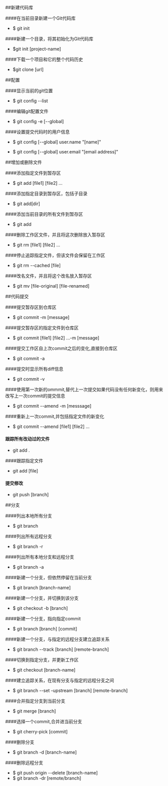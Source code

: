 ##新建代码库

####在当前目录新建一个Git代码库

* $ git init

####新建一个目录，将其初始化为Git代码库

* $git init [project-name]

####下载一个项目和它的整个代码历史

* $git clone [url]

##配置

####显示当前的git位置

* $ git config --list

####编辑git配置文件

* $ git config -e [--global]

####设置提交代码时的用户信息

* $ git config [--global] user.name "[name]"

* $ git config [--global] user.email "[email address]"

##增加或删除文件

####添加指定文件到暂存区

* $ git add [file1] [file2] ...

####添加指定目录到暂存区，包括子目录

* $ git add[dir]

####添加当前目录的所有文件到暂存区

* $ git add

####删除工作区文件，并且将这次删除放入暂存区

* $ git rm [file1] [file2] ...

####停止追踪指定文件，但该文件会保留在工作区

* $ git rm --cached [file]

####改名文件，并且将这个改名放入暂存区

* $ git mv [file-original] [file-renamed]

##代码提交

####提交暂存区到仓库区

* $ git commit -m [message]

####提交暂存区的指定文件到仓库区

* $ git commit [file1] [file2] ...-m [message]

####提交工作区自上次commit之后的变化,直接到仓库区

* $ git commit -a

####提交时显示所有diff信息

* $ git commit -v

####使用第一次新的ommmit,替代上一次提交如果代码没有任何新变化，则用来改写上一次commit的提交信息

* $ git commit --amend -m [messsage]

####重新上一次commit,并包括指定文件的新变化

* $ git commit --amend [file1] [file2] ...

#### 跟踪所有改动过的文件
* git add .

####跟踪指定文件
* git add [file]

#### 提交修改
* git push [branch]

##分支

####列出本地所有分支 
* $ git branch

####列出所有远程分支 
* $ git branch -r

####列出所有本地分支和远程分支 
* $ git branch -a

####新建一个分支，但依然停留在当前分支 
* $ git branch [branch-name]

####新建一个分支，并切换到该分支 
* $ git checkout -b [branch]

####新建一个分支，指向指定commit 
* $ git branch [branch] [commit]

####新建一个分支，与指定的远程分支建立追踪关系 
* $ git branch --track [branch] [remote-branch]

####切换到指定分支，并更新工作区 
* $ git checkout [branch-name]

####建立追踪关系，在现有分支与指定的远程分支之间 
* $ git branch --set -upstream [branch] [remote-branch]

####合并指定分支到当前分支 
* $ git merge [branch]

####选择一个commit,合并进当前分支　　　　 
* $ git cherry-pick [commit]

####删除分支 
* $ git branch -d [branch-name]

####删除远程分支 
* $ git push origin --delete [branch-name] 
* $ git branch -dr [remote/branch]

